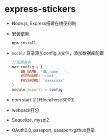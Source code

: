 # express-stickers
- Node.js, Express搭建在线便利贴

- 安装依赖
    ```bash
    npm install
    ```

- `model/` 目录添加config.js文件，添加数据库配置
    ```js
    //配置案例
    var config = {
        DB_NAME: 'db_name   ',
        USERNAME: 'root',
        PASSWORD: 'xxxxxxxx'
    }
    module.exports = config
    ```


- npm start [打开localhost:3000]

- webpack打包

- Sequelize, mysql2

- OAuth2.0, passport, passport-github登录
